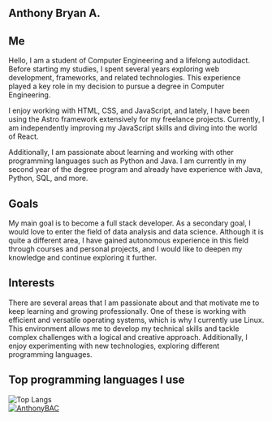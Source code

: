 ## Anthony Bryan A.

## Me

Hello, I am a student of Computer Engineering and a lifelong autodidact. Before starting my studies, I spent several years exploring web development, frameworks, and related technologies. This experience played a key role in my decision to pursue a degree in Computer Engineering.

I enjoy working with HTML, CSS, and JavaScript, and lately, I have been using the Astro framework extensively for my freelance projects. Currently, I am independently improving my JavaScript skills and diving into the world of React.

Additionally, I am passionate about learning and working with other programming languages such as Python and Java. I am currently in my second year of the degree program and already have experience with Java, Python, SQL, and more.

## Goals

My main goal is to become a full stack developer. As a secondary goal, I would love to enter the field of data analysis and data science. Although it is quite a different area, I have gained autonomous experience in this field through courses and personal projects, and I would like to deepen my knowledge and continue exploring it further.

## Interests

There are several areas that I am passionate about and that motivate me to keep learning and growing professionally. One of these is working with efficient and versatile operating systems, which is why I currently use Linux. This environment allows me to develop my technical skills and tackle complex challenges with a logical and creative approach. Additionally, I enjoy experimenting with new technologies, exploring different programming languages.

## Top programming languages I use

![Top Langs](https://github-readme-stats.vercel.app/api/top-langs/?username=AnthonyBAC&layout=compact&theme=transparent)<br>
[![AnthonyBAC](https://github-readme-stats.vercel.app/api?username=AnthonyBAC&show_icons=true&theme=transparent)](https://github.com/anuraghazra/github-readme-stats)
<!--
**AnthonyBAC/anthonybac** is a ✨ _special_ ✨ repository because its `README.md` (this file) appears on your GitHub profile.

Here are some ideas to get you started:

- 🔭 I’m currently working on ...
- 🌱 I’m currently learning ...
- 👯 I’m looking to collaborate on ...
- 🤔 I’m looking for help with ...
- 💬 Ask me about ...
- 📫 How to reach me: ...
- 😄 Pronouns: ...
- ⚡ Fun fact: ...
-->
